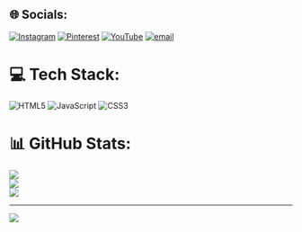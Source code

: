 
## 🌐 Socials:
[![Instagram](https://img.shields.io/badge/Instagram-%23E4405F.svg?logo=Instagram&logoColor=white)](https://instagram.com/mr_raider_surendhar_975) [![Pinterest](https://img.shields.io/badge/Pinterest-%23E60023.svg?logo=Pinterest&logoColor=white)](https://pinterest.com/sureak2001) [![YouTube](https://img.shields.io/badge/YouTube-%23FF0000.svg?logo=YouTube&logoColor=white)](https://youtube.com/@@tagtamizhachannel8900) [![email](https://img.shields.io/badge/Email-D14836?logo=gmail&logoColor=white)](mailto:sureak2001@gmail.com) 

# 💻 Tech Stack:
![HTML5](https://img.shields.io/badge/html5-%23E34F26.svg?style=for-the-badge&logo=html5&logoColor=white) ![JavaScript](https://img.shields.io/badge/javascript-%23323330.svg?style=for-the-badge&logo=javascript&logoColor=%23F7DF1E) ![CSS3](https://img.shields.io/badge/css3-%231572B6.svg?style=for-the-badge&logo=css3&logoColor=white)
# 📊 GitHub Stats:
![](https://github-readme-stats.vercel.app/api?username=sure2001&theme=shadow_green&hide_border=false&include_all_commits=false&count_private=false)<br/>
![](https://nirzak-streak-stats.vercel.app/?user=sure2001&theme=shadow_green&hide_border=false)<br/>
![](https://github-readme-stats.vercel.app/api/top-langs/?username=sure2001&theme=shadow_green&hide_border=false&include_all_commits=false&count_private=false&layout=compact)

---
[![](https://visitcount.itsvg.in/api?id=sure2001&icon=0&color=0)](https://visitcount.itsvg.in)

<!-- Proudly created with GPRM ( https://gprm.itsvg.in ) -->
